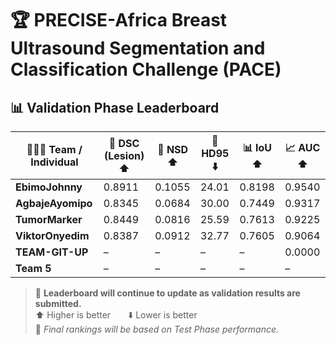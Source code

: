 # 🏆 PRECISE-Africa Breast Ultrasound Segmentation and Classification Challenge (PACE)  
## 📊 Validation Phase Leaderboard

| 🧑‍🤝‍🧑 Team / Individual | 🧬 **DSC (Lesion) ⬆️** | 📏 **NSD ⬆️** | 🧭 **HD95 ⬇️** | 📊 **IoU ⬆️** | 📈 **AUC ⬆️** |
|--------------------------|-------------------------|----------------|------------------|----------------|----------------|
| **EbimoJohnny**          | 0.8911                  | 0.1055         | 24.01            | 0.8198         | 0.9540         |
| **AgbajeAyomipo**        | 0.8345                  | 0.0684         | 30.00            | 0.7449         | 0.9317         |
| **TumorMarker**          | 0.8449                  | 0.0816         | 25.59            | 0.7613         | 0.9225         |
| **ViktorOnyedim**        | 0.8387                  | 0.0912         | 32.77            | 0.7605         | 0.9064         |
| **TEAM-GIT-UP**          | –                       | –              | –                | –              | 0.0000         |
| **Team 5**               | –                       | –              | –                | –              | –              |

> 🚧 **Leaderboard will continue to update as validation results are submitted.**  
> ⬆️ Higher is better  ⬇️ Lower is better  
> 📌 *Final rankings will be based on Test Phase performance.*
